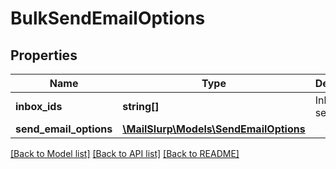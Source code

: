 # BulkSendEmailOptions

## Properties
Name | Type | Description | Notes
------------ | ------------- | ------------- | -------------
**inbox_ids** | **string[]** | Inboxes to send from | [optional] 
**send_email_options** | [**\MailSlurp\Models\SendEmailOptions**](SendEmailOptions.md) |  | 

[[Back to Model list]](../README.md#documentation-for-models) [[Back to API list]](../README.md#documentation-for-api-endpoints) [[Back to README]](../README.md)


